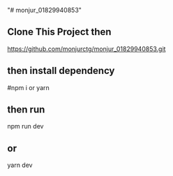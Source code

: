 "# monjur_01829940853" 
## Clone This Project then
https://github.com/monjurctg/monjur_01829940853.git
##  then install dependency 
#npm i or yarn 

## then run
npm run dev
## or
yarn dev
